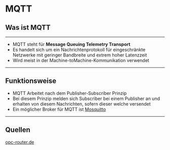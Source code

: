 # MQTT


## Was ist MQTT

---

- MQTT steht für **Message Queuing Telemetry Transport**
- Es handelt sich um ein Nachrichtenprotokoll für eingeschränkte Netzwerke mit geringer Bandbreite und extrem hoher Latenzzeit
- Wird meist in der Machine-toMachine-Kommunikation verwendet

---

## Funktionsweise

- MQTT Arbeitet nach dem Publisher-Subscriber Prinzip
- Bei diesem Prinzip melden sich Subscriber bei einem Publisher an und erhalten von diesem Nachrichten, sofern dieser welche versendet
- Ein möglicher Broker für MQTT ist [Mosquitto](https://mosquitto.org/)


---

## Quellen

[opc-router.de](https://www.opc-router.de/was-ist-mqtt/)
